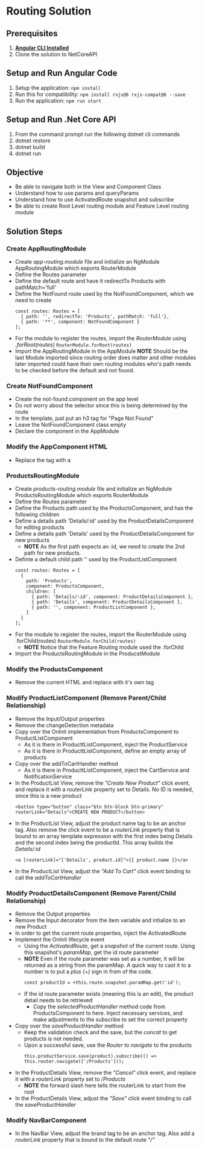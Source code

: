 # Routing Solution

## Prerequisites
1. **[Angular CLI Installed](https://github.com/angular/angular-cli#installation)**
1. Clone the solution to NetCoreAPI

## Setup and Run Angular Code
1. Setup the application: `npm install`
1. Run this for compatibility: `npm install rxjs@6 rxjs-compat@6 --save`
1. Run the application: `npm run start`

## Setup and Run .Net Core API
1. From the command prompt run the following dotnet cli commands
1. dotnet restore
1. dotnet build
1. dotnet run

## Objective
   * Be able to navigate both in the View and Component Class
   * Understand how to use params and queryParams
   * Understand how to use ActivatedRoute snapshot and subscribe
   * Be able to create Root Level routing module and Feature Level routing module
   
## Solution Steps
### Create AppRoutingModule
  * Create _app-routing.module_ file and initialize an NgModule AppRoutingModule which exports RouterModule
  * Define the Routes parameter
  * Define the default route and have it redirectTo Products with pathMatch='full'
  * Define the NotFound route used by the NotFoundComponent, which we need to create	
    ```angular2html
    const routes: Routes = [
      { path: '', redirectTo: 'Products', pathMatch: 'full'},
      { path: '**', component: NotFoundComponent }
    ];
    ```  
  * For the module to register the routes, import the _RouterModule_ using _.forRoot(routes)_ `RouterModule.forRoot(routes)`
  * Import the AppRoutingModule in the AppModule **NOTE** Should be the last Module imported since routing order does matter and other modules later imported could have their own routing modules who's path needs to be checked before the default and not found.
   
### Create NotFoundComponent
  * Create the not-found.component on the app level
  * Do not worry about the selector since this is being determined by the route
  * In the template, just put an h3 tag for "Page Not Found"
  * Leave the NotFoundComponent class empty
  * Declare the component in the AppModule
   
### Modify the AppComponent HTML
  * Replace the _<products></products>_ tag with a _<router-outlet></router-outlet>_
   
### ProductsRoutingModule
  * Create _products-routing.module_ file and initialize an NgModule ProductsRoutingModule which exports RouterModule
  * Define the Routes parameter
  * Define the Products path used by the ProductsComponent, and has the following children
  * Define a details path 'Details/:id' used by the ProductDetailsComponent for editing products
  * Define a details path 'Details' used by the ProductDetailsComponent for new products
    * **NOTE** As the first path expects an :id, we need to create the 2nd path for new products. 
  * Definte a default child path '' used by the ProductListComponent
      ```angular2html
      const routes: Routes = [
        {
          path: 'Products',
          component: ProductsComponent,
          children: [
            { path: 'Details/:id', component: ProductDetailsComponent },
            { path: 'Details', component: ProductDetailsComponent },
            { path: '', component: ProductListComponent },
          ]
        }
      ];
      ```  
  * For the module to register the routes, import the RouterModule using .forChild(routes) `RouterModule.forChild(routes)` 	
    * **NOTE** Notice that the Feature Routing module used the .forChild
  * Import the ProductsRoutingModule in the ProducstModule
   
### Modify the ProductsComponent
  * Remove the current HTML and replace with it's own _<router-outlet></router-outlet>_ tag
   
### Modify ProductListComponent (Remove Parent/Child Relationship)
  * Remove the Input/Output properties
  * Remove the changeDetection metadata
  * Copy over the OnInit implementation from ProductsComponent to ProductListComponent
    * As it is there in ProducttListComponent, inject the ProductService
    * As it is there in ProducttListComponent, define an empty array of products
  * Copy over the addToCartHandler method
    * As it is there in ProducttListComponent, inject the CartService and NotificationService
  * In the ProductList View, remove the _"Create New Product"_ click event, and replace it with a routerLink property set to Details. No ID is needed, since this is a new product
      ```angular2html
      <button type="button" class="btn btn-block btn-primary" routerLink="Details">CREATE NEW PRODUCT</button>
      ```  
  * In the ProductList View, adjust the product name tag to be an anchor tag. Also remove the click event to be a _routerLink_ property that is bound to an array template expression with the first index being Details and the second index being the productId. This array builds the _Details/:id_
      ```angular2html
      <a [routerLink]="['Details', product.id]">{{ product.name }}</a>
      ```   
  * In the ProductList View, adjust the _"Add To Cart"_ click event binding to call the _addToCartHandler_
   
### Modify ProductDetailsComponent (Remove Parent/Child Relationship)
  * Remove the Output properties
  * Remove the Input decorator from the item variable and intialize to an new Product
  * In order to get the current route properties, inject the ActivatedRoute
  * Implement the OnInit lifecycle event
    * Using the _ActivatedRoute_, get a _snapshot_ of the current route. Using this snapshot's _paramMap_, get the id route parameter
    * **NOTE** Even if the route parameter was set as a number, it will be returned as a string from the paramMap. A quick way to cast it to a number is to put a _plus (+)_ sign in from of the code.
      ```angular2html
      const productId = +this.route.snapshot.paramMap.get('id');
      ```    
    * If the id route parameter exists (meaning this is an edit), the product detail needs to be retrieved
      * Copy the _selectedProductHandler_ method code from ProductsComponent to here. Inject necessary services, and make adjustments to the subscribe to set the correct property
  * Copy over the _saveProductHandler_ method
    * Keep the validation check and the save, but the _concat_ to get products is not needed.
    * Upon a successful save, use the _Router_ to _navigate_ to the products		
      ```angular2html
      this.productService.save(product).subscribe(() => this.router.navigate(['/Products']));
      ```    
  * In the ProductDetails View, remove the _"Cancel"_ click event, and replace it with a _routerLink_ property set to _/Products_
    * **NOTE** the forward slash here tells the routerLink to start from the root
  * In the ProductDetails View, adjust the _"Save"_ click event binding to call the _saveProductHandler_
   
### Modify NavBarComponent
  * In the NavBar View, adjust the brand tag to be an anchor tag. Also add a _routerLink_ property that is bound to the default route _"/"_
